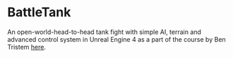 # BattleTank
An open-world-head-to-head tank fight with simple AI, terrain and advanced control system in Unreal Engine 4 as a part of the course by Ben Tristem [here](https://www.udemy.com/course/unrealcourse/).
